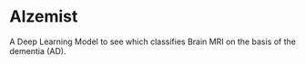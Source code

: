 # Alzemist
A Deep Learning Model to see which classifies Brain MRI on the basis of the dementia (AD). 
